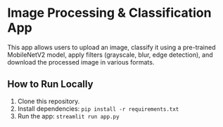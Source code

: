 # Image Processing & Classification App

This app allows users to upload an image, classify it using a pre-trained MobileNetV2 model, apply filters (grayscale, blur, edge detection), and download the processed image in various formats.

## How to Run Locally

1. Clone this repository.
2. Install dependencies: `pip install -r requirements.txt`
3. Run the app: `streamlit run app.py`
